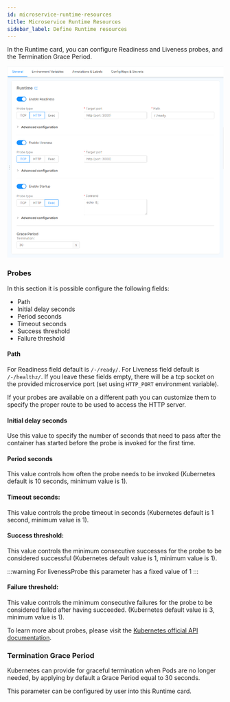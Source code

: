 ```yaml
---
id: microservice-runtime-resources
title: Microservice Runtime Resources
sidebar_label: Define Runtime resources
---
```

In the Runtime card, you can configure Readiness and Liveness probes, and the Termination Grace Period.

![runtime-section](img/Runtime-card.png)

### Probes
In this section it is possible configure the following fields:

 - Path
 - Initial delay seconds
 - Period seconds
 - Timeout seconds
 - Success threshold
 - Failure threshold

#### Path
For Readiness field default is `/-/ready/`.
For Liveness field default is `/-/healthz/`.
If you leave these fields empty, there will be a tcp socket on the provided microservice port (set using `HTTP_PORT` environment variable).

If your probes are available on a different path you can customize them to specify the proper route to be used to access the HTTP server.

#### Initial delay seconds
Use this value to specify the number of seconds that need to pass after the container has started before the probe is invoked for the first time.

#### Period seconds
This value controls how often the probe needs to be invoked (Kubernetes default is 10 seconds, minimum value is 1).

#### Timeout seconds: 
This value controls the probe timeout in seconds (Kubernetes default is 1 second, minimum value is 1).

#### Success threshold:
This value controls the minimum consecutive successes for the probe to be considered successful (Kubernetes default value is 1, minimum value is 1).

:::warning
For livenessProbe this parameter has a fixed value of 1
:::

#### Failure threshold: 
This value controls the minimum consecutive failures for the probe to be considered failed after having succeeded. (Kubernetes default value is 3, minimum value is 1).

To learn more about probes, please visit the [Kubernetes official API documentation](https://kubernetes.io/docs/reference/generated/kubernetes-api/v1.19/#probe-v1-core).

### Termination Grace Period

Kubernetes can provide for graceful termination when Pods are no longer needed, by applying by default a Grace Period equal to 30 seconds.

This parameter can be configured by user into this Runtime card.
